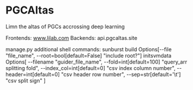 # PGCAltas
Limn the altas of PGCs accrossing deep learning

Frontends:
    www.lilab.com
Backends:
    api.pgcaltas.site

manage.py additional shell commands:
    sunburst build Options[--file "file_name", --root=bool[default=False] "include root?"]
    initsvmdata Options[
                        --filename "guider_file_name",
                        --fold=int[default=100] "query_arr splitting fold",
                        --index_col=int[default=0] "csv index column number",
                        --header=int[default=0] "csv header row number",
                        --sep=str[default='\t'] "csv split sign"
                        ]
